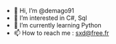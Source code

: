 - 👋 Hi, I’m @demago91
- 👀 I’m interested in C#, Sql
- 🌱 I’m currently learning Python
- 📫 How to reach me : sxd@free.fr

<!---
demago91/demago91 is a ✨ special ✨ repository because its `README.md` (this file) appears on your GitHub profile.
You can click the Preview link to take a look at your changes.
--->
